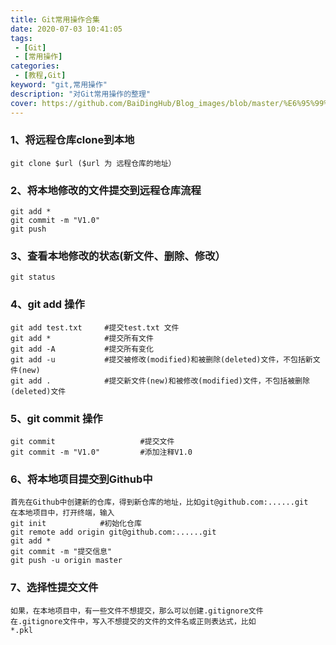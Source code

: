 ```yaml
---
title: Git常用操作合集
date: 2020-07-03 10:41:05
tags:
 - [Git]
 - [常用操作]
categories: 
 - [教程,Git]
keyword: "git,常用操作"
description: "对Git常用操作的整理"
cover: https://github.com/BaiDingHub/Blog_images/blob/master/%E6%95%99%E7%A8%8B/Git/Git%20%E5%B8%B8%E7%94%A8%E6%93%8D%E4%BD%9C%E5%90%88%E9%9B%86/cover.jpg?raw=true
---
```




### 1、将远程仓库clone到本地

```
git clone $url ($url 为 远程仓库的地址） 
```
### 2、将本地修改的文件提交到远程仓库流程

```
git add *
git commit -m "V1.0"
git push
```

### 3、查看本地修改的状态(新文件、删除、修改）
```
git status
```

### 4、git add 操作
```
git add test.txt     #提交test.txt 文件
git add *            #提交所有文件
git add -A           #提交所有变化
git add -u           #提交被修改(modified)和被删除(deleted)文件，不包括新文件(new)
git add .            #提交新文件(new)和被修改(modified)文件，不包括被删除(deleted)文件
```

### 5、git commit 操作
```
git commit                   #提交文件
git commit -m "V1.0"         #添加注释V1.0
```



### 6、将本地项目提交到Github中

```
首先在Github中创建新的仓库，得到新仓库的地址，比如git@github.com:......git
在本地项目中，打开终端，输入
git init			#初始化仓库
git remote add origin git@github.com:......git
git add *
git commit -m "提交信息"
git push -u origin master
```



### 7、选择性提交文件

```
如果，在本地项目中，有一些文件不想提交，那么可以创建.gitignore文件
在.gitignore文件中，写入不想提交的文件的文件名或正则表达式，比如
*.pkl
```

